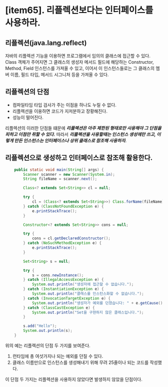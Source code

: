 # [item65]. 리플렉션보다는 인터페이스를 사용하라.

## 리플렉션(java.lang.reflect)
자바의 리플렉션 기능을 이용하면 프로그램에서 임의의 클래스에 접근할 수 있다.
Class 객체가 주어지면 그 클래스의 생성자 메서드 필드에 해당하는 Constructor, Method, Field 인스턴스를 가져올 수 있고, 이어서 이 인스턴스들로는 그 클래스의 멤버 이름, 필드 타입, 메서드 시그니처 등을 가져올 수 있다.

## 리플렉션의 단점
- 컴파일타임 타입 검사가 주는 이점을 하나도 누릴 수 없다.
- 리플렉션을 이용하면 코드가 지저분하고 장황해진다.
- 성능이 떨어진다.

리플렉션의 이러한 단점들 떄문에 ***리플렉션은 아주 제한된 형태로만 사용해야 그 단점을 피하고 이점만 취할 수 있다.*** 따라서 ***리플렉션을 사용할때는 인스턴스 생성에만 쓰고, 이렇게 만든 인스턴스는 인터페이스나 상위 클래스로 참조해 사용하자.*** 

## 리플렉션으로 생성하고 인터페이스로 참조해 활용한다.
```java
    public static void main(String[] args) {
        Scanner scanner = new Scanner(System.in);
        String fileName = scanner.next();

        Class<? extends Set<String>> cl = null;

        try {
            cl = (Class<? extends Set<String>>) Class.forName(fileName);
        } catch (ClassNotFoundException e) {
            e.printStackTrace();
        }

        Constructor<? extends Set<String>> cons = null;

        try {
            cons = cl.getDeclaredConstructor();
        } catch (NoSuchMethodException e) {
            e.printStackTrace();
        }

        Set<String> s = null;

        try {
            s = cons.newInstance();
        } catch (IllegalAccessException e) {
            System.out.println("생성자에 접근할 수 없습니다.");
        } catch (InstantiationException e) {
            System.out.println("클래스를 인스턴스화할 수 없습니다.");
        } catch (InvocationTargetException e) {
            System.out.println("생성자가 예외를 던졌습니다: " + e.getCause());
        } catch (ClassCastException e) {
            System.out.println("Set을 구현하지 않은 클래스입니다.");
        }

        s.add("Hello");
        System.out.println(s);
    }
```
위의 예는 리플렉션의 단점 두 가지를 보여준다.
1. 런타임에 총 여섯가지나 되는 예외를 던질 수 있다.
2. 클래스 이름만으로 인스턴스를 생성해내기 위해 무려 25줄이나 되는 코드를 작성했다.

이 단점 두 가지는 리플렉션을 사용하지 않았다면 발생하지 않았을 단점이다.
